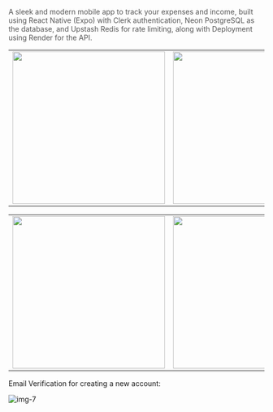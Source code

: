 <p style="font-size: 14px; color: #555;">
  A sleek and modern mobile app to track your expenses and income, built using React Native (Expo) with Clerk authentication, Neon PostgreSQL as the database, and Upstash Redis for rate limiting, along with Deployment using Render for the API.
</p>

<table>
  <tr>
    <td>
      <img src="https://github.com/user-attachments/assets/02f11dbc-411f-44de-897a-117c57762479" width="300"/>
    </td>
    <td>
      <img src="https://github.com/user-attachments/assets/b74de183-723b-43b2-88a3-1771472a385a" width="300"/>
    </td>
    <td>
      <img src="https://github.com/user-attachments/assets/f238e7d2-b24c-4ad4-9080-445918d06ea3" width="300"/>
    </td>
  </tr>
</table>

<table>
  <tr>
    <td>
      <img src="https://github.com/user-attachments/assets/e08b9ce6-be4f-40d2-a5ab-878582c0fe44" width="300"/>
    </td>
    <td>
      <img src="https://github.com/user-attachments/assets/08ffe79a-cf8e-4e6d-be23-24c1af150b6b" width="300"/>
    </td>
    <td>
      <img src="https://github.com/user-attachments/assets/c9a38c07-53d6-4e2d-86a8-4061e774d37e" width="300"/>
    </td>
  </tr>
</table>

Email Verification for creating a new account:

![img-7](https://github.com/user-attachments/assets/ec0a5653-a191-4db6-90ec-56a13ef43fa2)







